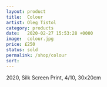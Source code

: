 ```yaml
---
layout: product
title:  Colour
artist: Oleg Tistol
category: products
date:   2020-02-27 15:53:28 +0000
image:  colour.jpg
price: £250
status: sold
permalink: /shop/colour
sort: 
---
```

2020, Silk Screen Print, 4/10, 30x20cm
